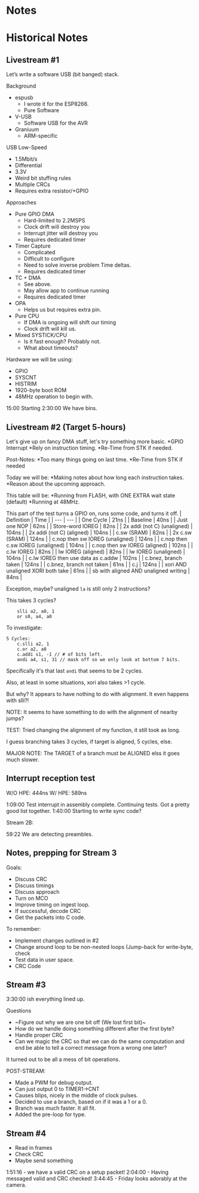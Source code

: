 # Notes











# Historical Notes

## Livestream #1 

Let’s write a software USB (bit banged) stack.

Background
  * espusb
    * I wrote it for the ESP8266.
    * Pure Software
  * V-USB
    * Software USB for the AVR
  * Graniuum
    * ARM-specific

USB Low-Speed
  * 1.5Mbit/s
  * Differential
  * 3.3V
  * Weird bit stuffing rules
  * Multiple CRCs
  * Requires extra resistor/+GPIO

Approaches
  * Pure GPIO DMA
    * Hard-limited to 2.2MSPS
    * Clock drift will destroy you
    * Interrupt jitter will destroy you
    * Requires dedicated timer
  * Timer Capture
    * Complicated
    * Difficult to configure
    * Need to solve inverse problem
             Time deltas.
    * Requires dedicated timer
  * TC + DMA
    * See above.
    * May allow app to continue running
    * Requires dedicated timer
  * OPA
    * Helps us but requires extra pin.
  * Pure CPU
    * If DMA is ongoing will shift our timing
    * Clock drift will kill us.
  * Mixed SYSTICK/CPU
    * Is it fast enough? Probably not.
    * What about timeouts?

Hardware we will be using:
  * GPIO
  * SYSCNT
  * HISTRIM
  * 1920-byte boot ROM
  * 48MHz operation to begin with.

15:00 Starting 
2:30:00 We have bins.

## Livestream #2 (Target 5-hours)

Let's give up on fancy DMA stuff, let's try something more basic.
  *GPIO Interrupt
  *Rely on instruction timing.
  *Re-Time from STK if needed.

Post-Notes:
  *Too many things going on last time.
  *Re-Time from STK if needed

Today we will be:
  *Making notes about how long each instruction takes.
  *Reason about the upcoming approach.


This table will be:
  *Running from FLASH, with ONE EXTRA wait state (default)
  *Running at 48MHz.


This part of the test turns a GPIO on, runs some code, and turns it off.
| Definition | Time |
| --- | --- |
| One Cycle | 21ns |
| Baseline | 40ns |
| Just one NOP | 62ns |
| Store-word IOREG | 82ns |
| 2x addi (not C) (unaligned) | 104ns |
| 2x addi (not C) (aligned) | 104ns |
| c.sw (SRAM) | 82ns |
| 2x c.sw (SRAM) | 124ns |
| c.nop then sw IOREG (unaligned) | 124ns |
| c.nop then c.sw IOREG (unaligned) | 104ns |
| c.nop then sw IOREG (aligned) | 102ns |
| c.lw IOREG | 82ns |
| lw IOREG (aligned) | 82ns |
| lw IOREG (unaligned) | 104ns |
| c.lw IOREG then use data as c.addw | 102ns |
| c.bnez, branch taken | 124ns |
| c.bnez, branch not taken | 61ns |
| c.j | 124ns |
| xori AND unaligned XORI both take | 61ns |
| sb with aligned AND unaligned writing | 84ns |

Exception, maybe? unaligned `la` is still only 2 instructions?

This takes 3 cycles?
```
	slli a2, a0, 1
	or s0, a4, a0
```

To investigate:
```
5 Cycles:
	c.slli a2, 1
	c.or a2, a0
	c.addi s1, -1 // # of bits left.
	andi a4, s1, 31 // mask off so we only look at bottom 7 bits.
```

Specifically it's that last `andi` that seems to be 2 cycles.

Also, at least in some situations, xori also takes >1 cycle.

But why? It appears to have nothing to do with alignment. It even happens with slli?!

NOTE: It seems to have something to do with the alignment of nearby jumps?

TEST: Tried changing the alignment of my function, it still took as long.

I guess branching takes 3 cycles, if target is aligned, 5 cycles, else.

MAJOR NOTE:  The TARGET of a branch must be ALIGNED elss it goes much slower.

## Interrupt reception test

W/O HPE: 444ns
W/ HPE: 589ns


1:09:00 Test interrupt in assembly complete. Continuing tests.
Got a pretty good list together.
1:40:00 Starting to write sync code?

Stream 2B:

59:22 We are detecting preambles.

## Notes, prepping for Stream 3

Goals:
 * Discuss CRC
 * Discuss timings
 * Discuss approach
 * Turn on MCO
 * Improve timing on ingest loop.
 * If successful, decode CRC
 * Get the packets into C code.


To remember:
 * Implement changes outlined in #2
 * Change around loop to be non-nested loops (Jump-back for write-byte, check
 * Test data in user space.
 * CRC Code

## Stream #3
3:30:00 ish everything lined up.

Questions
 * ~Figure out why we are one bit off (We lost first bit)~
 * How do we handle doing something different after the first byte?
 * Handle proper CRC
 * Can we magic the CRC so that we can do the same computation and end be able to tell a correct message from a wrong one later?

It turned out to be all a mess of bit operations.

POST-STREAM:
 * Made a PWM for debug output.
 * Can just output 0 to TIMER1->CNT
 * Causes blips, nicely in the middle of clock pulses.
 * Decided to use a branch, based on if it was a 1 or a 0.
 * Branch was much faster. It all fit.
 * Added the pre-loop for type.

## Stream #4
 * Read in frames
 * Check CRC
 * Maybe send something

1:51:16 - we have a valid CRC on a setup packet!
2:04:00 - Having messaged valid and CRC checked!
3:44:45 - Friday looks adorably at the camera.

